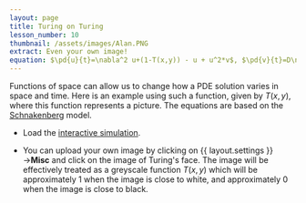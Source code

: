 ```yaml
---
layout: page
title: Turing on Turing
lesson_number: 10
thumbnail: /assets/images/Alan.PNG
extract: Even your own image!
equation: $\pd{u}{t}=\nabla^2 u+(1-T(x,y)) - u + u^2*v$, $\pd{v}{t}=D\nabla^2v+ 1 - u^2*v$
---
```

Functions of space can allow us to change how a PDE solution varies in space and time. Here is an example using such a function, given by $T(x,y)$, where this function represents a picture. The equations are based on the [Schnakenberg](/mathematical-biology/schnakenberg) model.

* Load the [interactive simulation](/sim/?preset=Alan). 

* You can upload your own image by clicking on {{ layout.settings }}→**Misc** and click on the image of Turing's face. The image will be effectively treated as a greyscale function $T(x,y)$ which will be approximately 1 when the image is close to white, and approximately 0 when the image is close to black.
